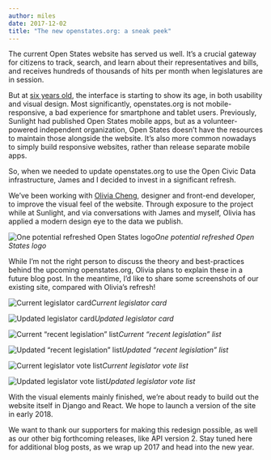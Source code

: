 ```yaml
---
author: miles
date: 2017-12-02
title: "The new openstates.org: a sneak peek"
---
```


The current Open States website has served us well. It’s a crucial gateway for citizens to track, search, and learn about their representatives and bills, and receives hundreds of thousands of hits per month when legislatures are in session.

But at [six years old](https://github.com/openstates/openstates.org/commits/master?after=d1fafc81fd705c60f2f61fabfb28aac3428467c1+1435), the interface is starting to show its age, in both usability and visual design. Most significantly, openstates.org is not mobile-responsive, a bad experience for smartphone and tablet users. Previously, Sunlight had published Open States mobile apps, but as a volunteer-powered independent organization, Open States doesn’t have the resources to maintain those alongside the website. It’s also more common nowadays to simply build responsive websites, rather than release separate mobile apps.

So, when we needed to update openstates.org to use the Open Civic Data infrastructure, James and I decided to invest in a significant refresh.

We’ve been working with [Olivia Cheng](https://heyitsolivia.com/), designer and front-end developer, to improve the visual feel of the website. Through exposure to the project while at Sunlight, and via conversations with James and myself, Olivia has applied a modern design eye to the data we publish.

![One potential refreshed Open States logo](https://cdn-images-1.medium.com/max/2000/1*lwyYMTtGVgDQ7qMe6sYkrA.png)*One potential refreshed Open States logo*

While I’m not the right person to discuss the theory and best-practices behind the upcoming openstates.org, Olivia plans to explain these in a future blog post. In the meantime, I’d like to share some screenshots of our existing site, compared with Olivia’s refresh!

![Current legislator card](https://cdn-images-1.medium.com/max/2000/1*3OMVjOLCcM9hsXs3DmlfcQ.png)*Current legislator card*

![Updated legislator card](https://cdn-images-1.medium.com/max/2000/1*eQcg5KFfxGtkO-FcN-CEwg.png)*Updated legislator card*

![Current “recent legislation” list](https://cdn-images-1.medium.com/max/2000/1*vE8949EW6V0sLQmczRjtpg.png)*Current “recent legislation” list*

![Updated “recent legislation” list](https://cdn-images-1.medium.com/max/2260/1*uU2FU5TFcX5j64gpFhB6zg.png)*Updated “recent legislation” list*

![Current legislator vote list](https://cdn-images-1.medium.com/max/2004/1*czTHkLwGTKRCVmjTvjTqCg.png)*Current legislator vote list*

![Updated legislator vote list](https://cdn-images-1.medium.com/max/2540/1*X5IWtRa6uCDSC0HUdLU26g.png)*Updated legislator vote list*

With the visual elements mainly finished, we’re about ready to build out the website itself in Django and React. We hope to launch a version of the site in early 2018.

We want to thank our supporters for making this redesign possible, as well as our other big forthcoming releases, like API version 2. Stay tuned here for additional blog posts, as we wrap up 2017 and head into the new year.

